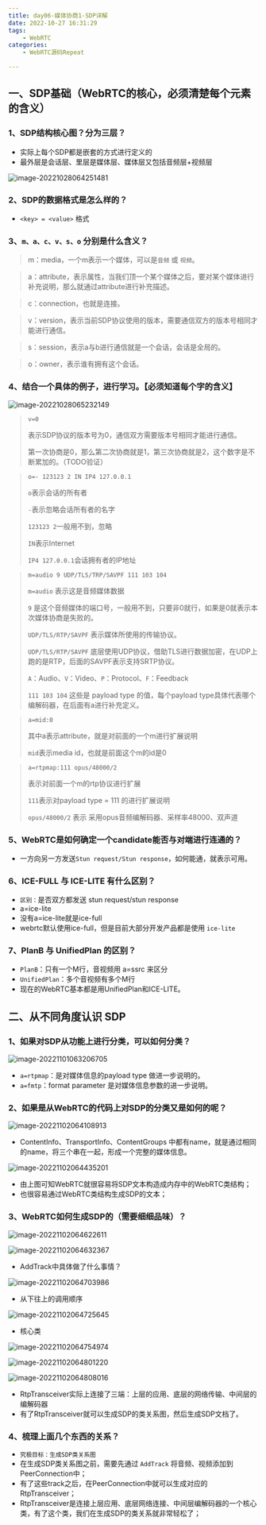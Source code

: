 ```yaml
---
title: day06-媒体协商1-SDP详解
date: 2022-10-27 16:31:29
tags: 
	- WebRTC
categories: 
	- WebRTC源码Repeat

---
```




## 一、SDP基础（WebRTC的核心，必须清楚每个元素的含义）

### 1、SDP结构核心图？分为三层？

- 实际上每个SDP都是嵌套的方式进行定义的
- 最外层是会话层、里层是媒体层、媒体层又包括音频层+视频层

![image-20221028064251481](day06-媒体协商1-SDP详解/image-20221028064251481.png)



### 2、SDP的数据格式是怎么样的？

- `<key> = <value>` 格式



### 3、`m、a、c、v、s、o` 分别是什么含义？

> m：media，一个m表示一个媒体，可以是`音频` 或 `视频`。



> a：attribute，表示属性，当我们顶一个某个媒体之后，要对某个媒体进行补充说明，那么就通过attribute进行补充描述。



> c：connection，也就是连接。



> v：version，表示当前SDP协议使用的版本，需要通信双方的版本号相同才能进行通信。



> s：session，表示a与b进行通信就是一个会话，会话是全局的。



> o：owner，表示谁有拥有这个会话。



### 4、结合一个具体的例子，进行学习。【必须知道每个字的含义】

![image-20221028065232149](day06-媒体协商1-SDP详解/image-20221028065232149.png)

> `v=0`
>
> 表示SDP协议的版本号为0，通信双方需要版本号相同才能进行通信。
>
> 第一次协商是0，那么第二次协商就是1，第三次协商就是2，这个数字是不断累加的。（TODO验证）



>`o=- 123123 2 IN IP4 127.0.0.1`
>
>`o`表示会话的所有者
>
>`-`表示忽略会话所有者的名字
>
>`123123 2`一般用不到，忽略
>
>`IN`表示Internet
>
>`IP4 127.0.0.1`会话拥有者的IP地址



> `m=audio 9 UDP/TLS/TRP/SAVPF 111 103 104`
>
> `m=audio` 表示这是音频媒体数据
>
> `9` 是这个音频媒体的端口号，一般用不到，只要非0就行，如果是0就表示本次媒体协商是失败的。
>
> `UDP/TLS/RTP/SAVPF` 表示媒体所使用的传输协议。
>
> `UDP/TLS/RTP/SAVPF` 底层使用UDP协议，借助TLS进行数据加密，在UDP上跑的是RTP，后面的SAVPF表示支持SRTP协议。
>
> `A`：Audio、`V`：Video、`P`：Protocol、`F`：Feedback
>
> `111 103 104` 这些是 payload type 的值，每个payload type具体代表哪个编解码器，在后面有a进行补充定义。



> `a=mid:0`
>
> 其中a表示attribute，就是对前面的一个m进行扩展说明
>
> `mid`表示media id，也就是前面这个m的id是0



> `a=rtpmap:111 opus/48000/2`
>
> 表示对前面一个m的rtp协议进行扩展
>
> `111`表示对payload type = 111 的进行扩展说明
>
> `opus/48000/2` 表示 采用opus音频编解码器、采样率48000、双声道



### 5、WebRTC是如何确定一个candidate能否与对端进行连通的？

- 一方向另一方发送`Stun request/Stun response`，如何能通，就表示可用。



### 6、ICE-FULL 与 ICE-LITE 有什么区别？

- `区别：`是否双方都发送 stun request/stun response
- a=ice-lite
- 没有a=ice-lite就是ice-full
- webrtc默认使用ice-full，但是目前大部分开发产品都是使用 `ice-lite`



### 7、PlanB 与 UnifiedPlan 的区别？

- `PlanB`：只有一个M行，音视频用 a=ssrc 来区分
- `UnifiedPlan`：多个音视频有多个M行
- 现在的WebRTC基本都是用UnifiedPlan和ICE-LITE。





## 二、从不同角度认识 SDP



### 1、如果对SDP从功能上进行分类，可以如何分类？

![image-20221101063206705](day06-媒体协商1-SDP详解/image-20221101063206705.png)



- `a=rtpmap`：是对媒体信息的payload type 做进一步说明的。
- `a=fmtp`：format parameter 是对媒体信息参数的进一步说明。



### 2、如果是从WebRTC的代码上对SDP的分类又是如何的呢？

![image-20221102064108913](day06-媒体协商1-SDP详解/image-20221102064108913.png)

- ContentInfo、TransportInfo、ContentGroups 中都有name，就是通过相同的name，将三个串在一起，形成一个完整的媒体信息。

![image-20221102064435201](day06-媒体协商1-SDP详解/image-20221102064435201.png)

- 由上图可知WebRTC就很容易将SDP文本构造成内存中的WebRTC类结构；
- 也很容易通过WebRTC类结构生成SDP的文本；



### 3、WebRTC如何生成SDP的（需要细细品味）？

![image-20221102064622611](day06-媒体协商1-SDP详解/image-20221102064622611.png)

![image-20221102064632367](day06-媒体协商1-SDP详解/image-20221102064632367.png)

- AddTrack中具体做了什么事情？

![image-20221102064703986](day06-媒体协商1-SDP详解/image-20221102064703986.png)

- 从下往上的调用顺序

![image-20221102064725645](day06-媒体协商1-SDP详解/image-20221102064725645.png)

- 核心类

![image-20221102064754974](day06-媒体协商1-SDP详解/image-20221102064754974.png)

![image-20221102064801220](day06-媒体协商1-SDP详解/image-20221102064801220.png)



![image-20221102064808016](day06-媒体协商1-SDP详解/image-20221102064808016.png)

- RtpTransceiver实际上连接了三端：上层的应用、底层的网络传输、中间层的编解码器
- 有了RtpTransceiver就可以生成SDP的类关系图，然后生成SDP文档了。



### 4、梳理上面几个东西的关系？

- `究极目标：生成SDP类关系图`
- 在生成SDP类关系图之前，需要先通过 `AddTrack` 将音频、视频添加到 PeerConnection中；
- 有了这些track之后，在PeerConnection中就可以生成对应的RtpTransceiver；
- RtpTransceiver是连接上层应用、底层网络连接、中间层编解码器的一个核心类，有了这个类，我们在生成SDP的类关系就非常轻松了；

